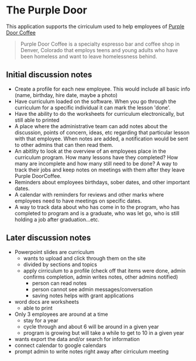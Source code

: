 # The Purple Door

This application supports the cirriculum used to help employees of [Purple Door Coffee](http://www.purpledoorcoffee.com)

> Purple Door Coffee is a specialty espresso bar and coffee shop in Denver, Colorado that employs teens and young adults who have been homeless and want to leave homelessness behind.

## Initial discussion notes

- Create a profile for each new employee. This would include all basic
info (name, birthday, hire date, maybe a photo)
- Have curriculum loaded on the software. When you go through the
curriculum for a specific individual it can mark the lesson 'done'.
- Have the ability to do the worksheets for curriculum electronically,
but still able to printed
- A place where the administrative team can add notes about the
discussion, points of concern, ideas, etc regarding that particular
lesson with that employee. When notes are added, a notification would
be sent to other admins that can then read them.
- An abitlity to look at the overview of an employees place in the
curriculum program. How many lessons have they completed? How many are
incomplete and how many still need to be done? A way to track their
jobs and keep notes on meetings with them after they leave Purple
DoorCoffee.
- Reminders about employees birthdays, sober dates, and other important dates.
- A calendar with reminders for reviews and other marks where
employees need to have meetings on specific dates.
- A way to track data about who has come in to the program, who has
completed to program and is a graduate, who was let go, who is still
holding a job after graduation...etc.

## Later discussion notes

- Powerpoint slides are curriculum
  - wants to upload and click through them on the site
  - divided by sections and topics
  - apply cirriculum to a profile (check off that items were done, admin confirms completion, admin writes notes, other admins notified)
    - person can read notes
    - person cannot see admin messages/conversation
    - saving notes helps with grant applications
- word docs are worksheets
  - able to print
- Only 3 employees are around at a time
  - stay for a year
  - cycle through and about 6 will be around in a given year
  - program is growing but will take a while to get to 10 in a given year
- wants export the data and/or search for information
- connect calendar to google calendars
- prompt admin to write notes right away after cirriculum meeting
